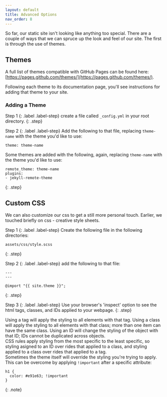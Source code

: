 ```yaml
---
layout: default
title: Advanced Options
nav_order: 8
---
```


So far, our static site isn't looking like anything too special. There are a couple of ways that we can spruce up the look and feel of our site. The first is through the use of themes.

## Themes

A full list of themes compatible with GitHub Pages can be found here: [https://pages.github.com/themes/](https://pages.github.com/themes/).

Following each theme to its documentation page, you'll see instructions for adding that theme to your site.

### Adding a Theme

Step 1
{: .label .label-step}
create a file called `_config.yml` in your root directory.
{: .step}

Step 2
{: .label .label-step}
Add the following to that file, replacing `theme-name` with the theme you'd like to use:

```
theme: theme-name
```

Some themes are added with the following, again, replacing `theme-name` with the theme you'd like to use:

```
remote_theme: theme-name
plugins:
- jekyll-remote-theme
```
{: .step}

## Custom CSS

We can also customize our css to get a still more personal touch. Earlier, we touched briefly on css - creative style sheets.

Step 1
{: .label .label-step}
Create the following file in the following directories:
```
assets/css/style.scss
```
{: .step}

Step 2
{: .label .label-step}
add the following to that file:
```
---
---

@import "{{ site.theme }}";
```
{: .step}

Step 3
{: .label .label-step}
Use your browser's 'inspect' option to see the html tags, classes, and IDs applied to your webpage.
{: .step}

Using a tag will apply the styling to all elements with that tag. Using a class will apply the styling to all elements with that class; more than one item can have the same class. Using an ID will change the styling of the object with that ID; IDs cannot be duplicated across objects.  
CSS rules apply styling from the most specific to the least specific, so styling asigned to an ID over rides that applied to a class, and styling applied to a class over rides that applied to a tag.  
Sometimes the theme itself will override the styling you're trying to apply. This can be overcome by applying `!important` after a specific attribute:  
```
h1 {
  color: #e91e63; !important
}
```
{: .note}

